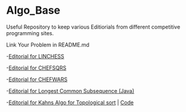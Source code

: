 # Algo_Base

Useful Repository to keep various Editiorials from different competitive programming sites. 

Link Your Problem in README.md

-[Editorial for LINCHESS](CHEFSQRS.cpp)

-[Editorial for CHEFSQRS](CHEFSQRS.cpp)

-[Editorial for CHEFWARS](CHEFWARS.cpp)

-[Editorial for Longest Common Subsequence (Java)](Longest_Common_Subsequence(Java)/LongestCommonSubsequence.java)

-[Editorial for Kahns Algo for Topological sort](Kahns_Algo_Topologicalsort/Kahns_Algo_Topologicalsort.md) | [Code](Kahns_Algo_Topologicalsort/Kahns_Algo_Topologicalsort.py)
